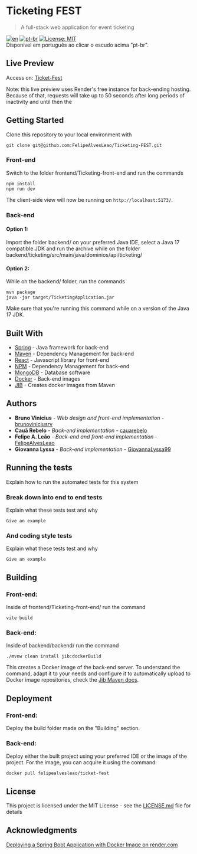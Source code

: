 # Ticketing FEST
> A full-stack web application for event ticketing

[![en](https://img.shields.io/badge/lang-en-red.svg)](link)
[![pt-br](https://img.shields.io/badge/lang-pt--br-green.svg)](link)
[![License: MIT](https://img.shields.io/badge/License-MIT-yellow.svg)](https://opensource.org/licenses/MIT)
</br> Disponível em português ao clicar o escudo acima "pt-br".

## Live Preview
Access on: [Ticket-Fest]()

Note: this live preview uses Render's free instance for back-ending hosting. Because of that, requests will take up to 50 seconds after long periods of inactivity and until then the 
## Getting Started

Clone this repository to your local environment with

```
git clone git@github.com:FelipeAlvesLeao/Ticketing-FEST.git
```

### Front-end

Switch to the folder frontend/Ticketing-front-end and run the commands
```
npm install
npm run dev
```
The client-side view will now be running on ```http://localhost:5173/```.
### Back-end
#### Option 1:
Import the folder backend/ on your preferred Java IDE, select a Java 17 compatible JDK and run the archive while on the folder backend/ticketing/src/main/java/dominios/api/ticketing/
#### Option 2:
While on the backend/ folder, run the commands
```
mvn package
java -jar target/TicketingApplication.jar
```
Make sure that you're running this command while on a version of the Java 17 JDK.
## Built With

* [Spring](https://spring.io/) - Java framework for back-end
* [Maven](https://maven.apache.org/) - Dependency Management for back-end
* [React](https://react.dev/) - Javascript library for front-end
* [NPM](https://www.npmjs.com/) - Dependency Management for back-end
* [MongoDB](https://www.mongodb.com/) - Database software
* [Docker](https://www.docker.com/) - Back-end images
 * [JIB](https://github.com/GoogleContainerTools/jib/tree/master) - Creates docker images from Maven



## Authors

* **Bruno Vinicius** - *Web design and front-end implementation* - [brunoviniciusrv](https://github.com/brunoviniciusrv)
* **Cauã Rebelo** - *Back-end implementation* - [cauarebelo](https://github.com/cauarebelo)
* **Felipe A. Leão** - *Back-end and front-end implementation* - [FelipeAlvesLeao](https://github.com/FelipeAlvesLeao)
* **Giovanna Lyssa** - *Back-end implementation* - [GiovannaLyssa99](https://github.com/GiovannaLyssa99)
## Running the tests

Explain how to run the automated tests for this system

### Break down into end to end tests

Explain what these tests test and why

```
Give an example
```

### And coding style tests

Explain what these tests test and why

```
Give an example
```
## Building
### Front-end:
Inside of frontend/Ticketing-front-end/ run the command 
```
vite build
```

### Back-end: 
Inside of backend/backend/ run the command 
```
./mvnw clean install jib:dockerBuild
```
This creates a Docker image of the back-end server.
To understand the command, adapt it to your needs and configure it to automatically upload to Docker image repositories, check the [Jib Maven docs](https://github.com/GoogleContainerTools/jib/tree/master/jib-maven-plugin).
## Deployment

### Front-end:
Deploy the build folder made on the "Building" section.
### Back-end: 
Deploy either the built project using your preferred IDE or the image of the project.
For the image, you can acquire it using the command:
```
docker pull felipealvesleao/ticket-fest
```
## License

This project is licensed under the MIT License - see the [LICENSE.md](LICENSE.md) file for details

## Acknowledgments

[Deploying a Spring Boot Application with Docker Image on render.com](https://medium.com/@nithinsudarsan/deploying-a-spring-boot-application-with-docker-image-on-render-com-9a87f5ce5f72)

</br>
